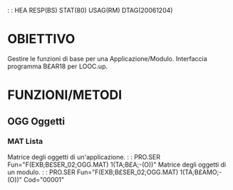 :  : HEA RESP(BS) STAT(80) USAG(RM) DTAG(20061204)

# OBIETTIVO
Gestire le funzioni di base per una Applicazione/Modulo.
Interfaccia programma B£AR18 per LOOC.up.

# FUNZIONI/METODI
## OGG Oggetti
### MAT Lista
Matrice degli oggetti di un'applicazione.
 :  : PRO.SER Fun="F(EXB;B£SER_02;OGG.MAT) 1(TA;B£A;-(O))"
Matrice degli oggetti di un modulo.
 :  : PRO.SER Fun="F(EXB;B£SER_02;OGG.MAT) 1(TA;B£AMO;-(O))" Cod="00001"
